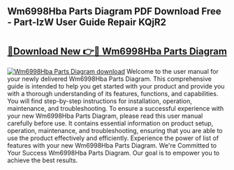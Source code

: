 ## Wm6998Hba Parts Diagram PDF Download Free - Part-IzW User Guide Repair KQjR2

# <h2><a href="http://dfkbjmu.blite.top/?on=Wm6998Hba+Parts+Diagram">🔗Download New 👉🔴 Wm6998Hba Parts Diagram</a></h2>

[![Wm6998Hba Parts Diagram download](https://i.imgur.com/lujVjoI.png)](http://dfkbjmu.blite.top/?on=Wm6998Hba+Parts+Diagram)
Welcome to the user manual for your newly delivered Wm6998Hba Parts Diagram. This comprehensive guide is intended to help you get started with your product and provide you with a thorough understanding of its features, functions, and capabilities. You will find step-by-step instructions for installation, operation, maintenance, and troubleshooting. To ensure a successful experience with your new Wm6998Hba Parts Diagram, please read this user manual carefully before use. It contains essential information on product setup, operation, maintenance, and troubleshooting, ensuring that you are able to use the product effectively and efficiently. Experience the power of list of features with your new Wm6998Hba Parts Diagram. We're Committed to Your Success Wm6998Hba Parts Diagram. Our goal is to empower you to achieve the best results.
